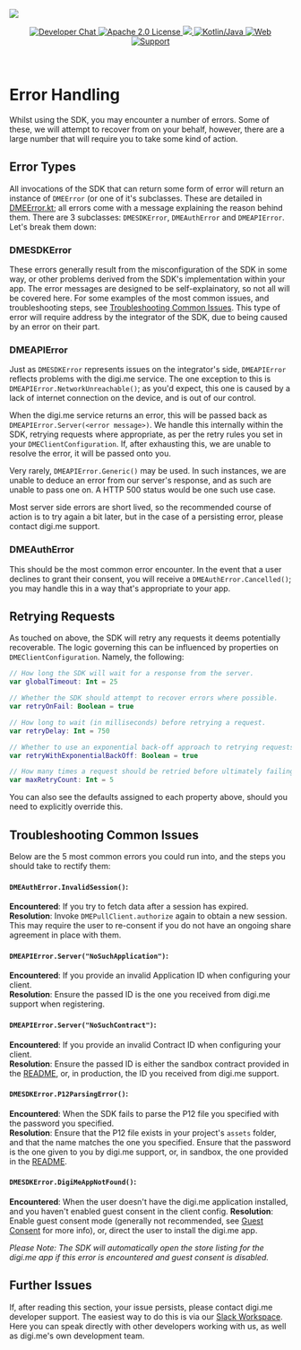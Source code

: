 ![](https://securedownloads.digi.me/partners/digime/SDKReadmeBanner.png)

<p align="center">
    <a href="https://bit.ly/2LM4GFS">
        <img src="https://img.shields.io/badge/chat-slack-blueviolet.svg" alt="Developer Chat">
    </a>
    <a href="../../LICENSE">
        <img src="https://img.shields.io/badge/license-apache 2.0-blue.svg" alt="Apache 2.0 License">
    </a>
    <a href="#">
    	<img src="https://img.shields.io/badge/build-passing-brightgreen.svg" 
    </a>
    <a href="https://kotlinlang.org">
        <img src="https://img.shields.io/badge/language-kotlin/java-ff69b4.svg" alt="Kotlin/Java">
    </a>
    <a href="https://developers.digi.me">
        <img src="https://img.shields.io/badge/web-digi.me-red.svg" alt="Web">
    </a>
    <a href="https://digime.freshdesk.com/support/home">
        <img src="https://img.shields.io/badge/support-freshdesk-721744.svg" alt="Support">
    </a>
</p>

<br>

# Error Handling

Whilst using the SDK, you may encounter a number of errors. Some of these, we will attempt to recover from on your behalf, however, there are a large number that will require you to take some kind of action.

## Error Types

All invocations of the SDK that can return some form of error will return an instance of `DMEError` (or one of it's subclasses. These are detailed in [DMEError.kt](../../sdk/src/main/java/me/digi/sdk/DMEError.kt); all errors come with a message explaining the reason behind them. There are 3 subclasses: `DMESDKError`, `DMEAuthError` and `DMEAPIError`. Let's break them down:

### DMESDKError

These errors generally result from the misconfiguration of the SDK in some way, or other problems derived from the SDK's implementation within your app. The error messages are designed to be self-explainatory, so not all will be covered here. For some examples of the most common issues, and troubleshooting steps, see [Troubleshooting Common Issues](#troubleshooting-common-issues). This type of error will require address by the integrator of the SDK, due to being caused by an error on their part.

### DMEAPIError

Just as `DMESDKError` represents issues on the integrator's side, `DMEAPIError` reflects problems with the digi.me service. The one exception to this is `DMEAPIError.NetworkUnreachable()`; as you'd expect, this one is caused by a lack of internet connection on the device, and is out of our control.

When the digi.me service returns an error, this will be passed back as `DMEAPIError.Server(<error message>)`. We handle this internally within the SDK, retrying requests where appropriate, as per the retry rules you set in your `DMEClientConfiguration`. If, after exhausting this, we are unable to resolve the error, it will be passed onto you.

Very rarely, `DMEAPIError.Generic()` may be used. In such instances, we are unable to deduce an error from our server's response, and as such are unable to pass one on. A HTTP 500 status would be one such use case.

Most server side errors are short lived, so the recommended course of action is to try again a bit later, but in the case of a persisting error, please contact digi.me support.

### DMEAuthError

This should be the most common error encounter. In the event that a user declines to grant their consent, you will receive a `DMEAuthError.Cancelled()`; you may handle this in a way that's appropriate to your app.

## Retrying Requests

As touched on above, the SDK will retry any requests it deems potentially recoverable. The logic governing this can be influenced by properties on `DMEClientConfiguration`. Namely, the following:

```kotlin
// How long the SDK will wait for a response from the server.
var globalTimeout: Int = 25

// Whether the SDK should attempt to recover errors where possible.
var retryOnFail: Boolean = true

// How long to wait (in milliseconds) before retrying a request.
var retryDelay: Int = 750

// Whether to use an exponential back-off approach to retrying requests.
var retryWithExponentialBackOff: Boolean = true

// How many times a request should be retried before ultimately failing.
var maxRetryCount: Int = 5
```
You can also see the defaults assigned to each property above, should you need to explicitly override this.

## Troubleshooting Common Issues

Below are the 5 most common errors you could run into, and the steps you should take to rectify them:

#### `DMEAuthError.InvalidSession()`:

**Encountered**: If you try to fetch data after a session has expired.<br>
**Resolution**: Invoke `DMEPullClient.authorize` again to obtain a new session. This may require the user to re-consent if you do not have an ongoing share agreement in place with them.

#### `DMEAPIError.Server("NoSuchApplication")`:

**Encountered**: If you provide an invalid Application ID when configuring your client.<br>
**Resolution**: Ensure the passed ID is the one you received from digi.me support when registering.

#### `DMEAPIError.Server("NoSuchContract")`:

**Encountered**: If you provide an invalid Contract ID when configuring your client.<br>
**Resolution**: Ensure the passed ID is either the sandbox contract provided in the [README](), or, in production, the ID you received from digi.me support.

#### `DMESDKError.P12ParsingError()`:
**Encountered**: When the SDK fails to parse the P12 file you specified with the password you specified.<br>
**Resolution**: Ensure that the P12 file exists in your project's `assets` folder, and that the name matches the one you specified. Ensure that the password is the one given to you by digi.me support, or, in sandbox, the one provided in the [README](../../README.md).

#### `DMESDKError.DigiMeAppNotFound()`:
**Encountered**: When the user doesn't have the digi.me application installed, and you haven't enabled guest consent in the client config.
**Resolution**: Enable guest consent mode (generally not recommended, see [Guest Consent](../Guest%20Consent.md) for more info), or, direct the user to install the digi.me app.

*Please Note: The SDK will automatically open the store listing for the digi.me app if this error is encountered and guest consent is disabled.*

## Further Issues

If, after reading this section, your issue persists, please contact digi.me developer support. The easiest way to do this is via our [Slack Workspace](https://digime-api.slack.com/). Here you can speak directly with other developers working with us, as well as digi.me's own development team.
